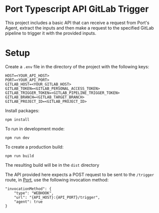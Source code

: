 # Port Typescript API GitLab Trigger

This project includes a basic API that can receive a request from Port's Agent, extract the inputs and then make a request to the specified GitLab pipeline to trigger it with the provided inputs.

# Setup

Create a `.env` file in the directory of the project with the following keys:

```
HOST=<YOUR_API_HOST>
PORT=<YOUR_API_PORT>
GITLAB_HOST=<YOUR_GITLAB_HOST>
GITLAB_TOKEN=<GITLAB_PERSONAL_ACCESS_TOKEN>
GITLAB_TRIGGER_TOKEN=<GITLAB_PIPELINE_TRIGGER_TOKEN>
GITLAB_BRANCH=<GITLAB_TARGET_BRANCH>
GITLAB_PROJECT_ID=<GITLAB_PROJECT_ID>

```

Install packages:

```
npm install
```

To run in development mode:

```
npm run dev
```

To create a production build:

```
npm run build
```

The resulting build will be in the `dist` directory

The API provided here expects a POST request to be sent to the `/trigger` route, in [Port](https://app.getport.io), use the following invocation method:

```
"invocationMethod": {
	"type": "WEBHOOK",
	"url": "{API_HOST}:{API_PORT}/trigger",
	"agent": true
}
```
